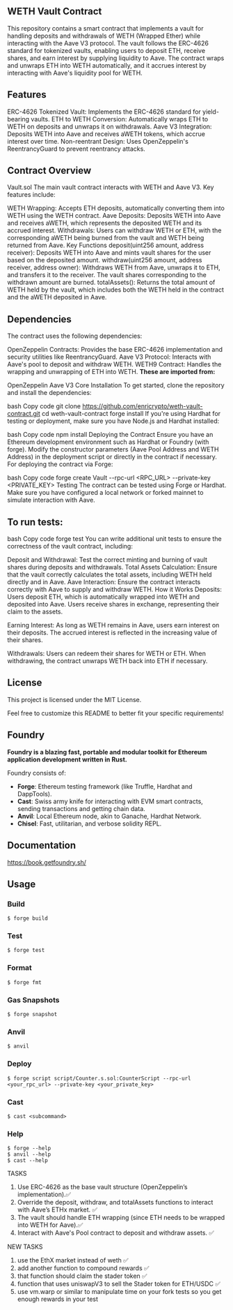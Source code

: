 ## WETH Vault Contract
This repository contains a smart contract that implements a vault for handling deposits and withdrawals of WETH (Wrapped Ether) while interacting with the Aave V3 protocol. The vault follows the ERC-4626 standard for tokenized vaults, enabling users to deposit ETH, receive shares, and earn interest by supplying liquidity to Aave. The contract wraps and unwraps ETH into WETH automatically, and it accrues interest by interacting with Aave's liquidity pool for WETH.

## Features
ERC-4626 Tokenized Vault: Implements the ERC-4626 standard for yield-bearing vaults.
ETH to WETH Conversion: Automatically wraps ETH to WETH on deposits and unwraps it on withdrawals.
Aave V3 Integration: Deposits WETH into Aave and receives aWETH tokens, which accrue interest over time.
Non-reentrant Design: Uses OpenZeppelin's ReentrancyGuard to prevent reentrancy attacks.

## Contract Overview
Vault.sol
The main vault contract interacts with WETH and Aave V3. Key features include:

WETH Wrapping: Accepts ETH deposits, automatically converting them into WETH using the WETH contract.
Aave Deposits: Deposits WETH into Aave and receives aWETH, which represents the deposited WETH and its accrued interest.
Withdrawals: Users can withdraw WETH or ETH, with the corresponding aWETH being burned from the vault and WETH being returned from Aave.
Key Functions
deposit(uint256 amount, address receiver): Deposits WETH into Aave and mints vault shares for the user based on the deposited amount.
withdraw(uint256 amount, address receiver, address owner): Withdraws WETH from Aave, unwraps it to ETH, and transfers it to the receiver. The vault shares corresponding to the withdrawn amount are burned.
totalAssets(): Returns the total amount of WETH held by the vault, which includes both the WETH held in the contract and the aWETH deposited in Aave.

## Dependencies
The contract uses the following dependencies:

OpenZeppelin Contracts: Provides the base ERC-4626 implementation and security utilities like ReentrancyGuard.
Aave V3 Protocol: Interacts with Aave's pool to deposit and withdraw WETH.
WETH9 Contract: Handles the wrapping and unwrapping of ETH into WETH.
**These are imported from:**

OpenZeppelin
Aave V3 Core
Installation
To get started, clone the repository and install the dependencies:

bash
Copy code
git clone https://github.com/enricrypto/weth-vault-contract.git
cd weth-vault-contract
forge install
If you're using Hardhat for testing or deployment, make sure you have Node.js and Hardhat installed:

bash
Copy code
npm install
Deploying the Contract
Ensure you have an Ethereum development environment such as Hardhat or Foundry (with forge).
Modify the constructor parameters (Aave Pool Address and WETH Address) in the deployment script or directly in the contract if necessary.
For deploying the contract via Forge:

bash
Copy code
forge create Vault --rpc-url <RPC_URL> --private-key <PRIVATE_KEY>
Testing
The contract can be tested using Forge or Hardhat. Make sure you have configured a local network or forked mainnet to simulate interaction with Aave.

## To run tests:

bash
Copy code
forge test
You can write additional unit tests to ensure the correctness of the vault contract, including:

Deposit and Withdrawal: Test the correct minting and burning of vault shares during deposits and withdrawals.
Total Assets Calculation: Ensure that the vault correctly calculates the total assets, including WETH held directly and in Aave.
Aave Interaction: Ensure the contract interacts correctly with Aave to supply and withdraw WETH.
How it Works
Deposits: Users deposit ETH, which is automatically wrapped into WETH and deposited into Aave. Users receive shares in exchange, representing their claim to the assets.

Earning Interest: As long as WETH remains in Aave, users earn interest on their deposits. The accrued interest is reflected in the increasing value of their shares.

Withdrawals: Users can redeem their shares for WETH or ETH. When withdrawing, the contract unwraps WETH back into ETH if necessary.

## License
This project is licensed under the MIT License.

Feel free to customize this README to better fit your specific requirements!


## Foundry

**Foundry is a blazing fast, portable and modular toolkit for Ethereum application development written in Rust.**

Foundry consists of:

-   **Forge**: Ethereum testing framework (like Truffle, Hardhat and DappTools).
-   **Cast**: Swiss army knife for interacting with EVM smart contracts, sending transactions and getting chain data.
-   **Anvil**: Local Ethereum node, akin to Ganache, Hardhat Network.
-   **Chisel**: Fast, utilitarian, and verbose solidity REPL.

## Documentation

https://book.getfoundry.sh/

## Usage

### Build

```shell
$ forge build
```

### Test

```shell
$ forge test
```

### Format

```shell
$ forge fmt
```

### Gas Snapshots

```shell
$ forge snapshot
```

### Anvil

```shell
$ anvil
```

### Deploy

```shell
$ forge script script/Counter.s.sol:CounterScript --rpc-url <your_rpc_url> --private-key <your_private_key>
```

### Cast

```shell
$ cast <subcommand>
```

### Help

```shell
$ forge --help
$ anvil --help
$ cast --help
```

TASKS
1) Use ERC-4626 as the base vault structure (OpenZeppelin’s implementation).✅
2) Override the deposit, withdraw, and totalAssets functions to interact with Aave’s ETHx market. ✅
3) The vault should handle ETH wrapping (since ETH needs to be wrapped into WETH for Aave).✅
4) Interact with Aave's Pool contract to deposit and withdraw assets. ✅

NEW TASKS
1) use the EthX market instead of weth ✅
2) add another function to compound rewards ✅
3) that function should claim the stader token ✅ 
4) function that uses uniswapV3 to sell the Stader token for ETH/USDC ✅ 
5) use vm.warp or similar to manipulate time on your fork tests so you get enough rewards in your test 